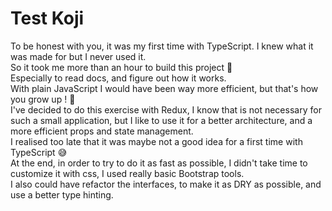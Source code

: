 # Test Koji

To be honest with you, it was my first time with TypeScript. I knew what it was made for but I never used it. <br/>
So it took me more than an hour to build this project :grimacing: <br/>
Especially to read docs, and figure out how it works. <br/>
With plain JavaScript I would have been way more efficient, but that's how you grow up ! :muscle: <br/>
I've decided to do this exercise with Redux, I know that is not necessary for such a small application, but I like to use it for a better architecture, and a more efficient props and state management. <br/>
I realised too late that it was maybe not a good idea for a first time with TypeScript :sweat_smile: <br/>
At the end, in order to try to do it as fast as possible, I didn't take time to customize it with css, I used really 
basic Bootstrap tools. <br/>
I also could have refactor the interfaces, to make it as DRY as possible, and use a better type hinting. <br/>

